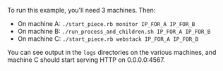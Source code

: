 To run this example, you'll need 3 machines. Then:

- On machine A: `./start_piece.rb monitor IP_FOR_A IP_FOR_B`
- On machine B: `./run_process_and_children.sh IP_FOR_A IP_FOR_B`
- On machine C: `./start_piece.rb webstack IP_FOR_A IP_FOR_B`

You can see output in the `logs` directories on the various machines,
and machine C should start serving HTTP on 0.0.0.0:4567.

